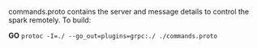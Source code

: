 commands.proto contains the server and message details to control the spark remotely. To build:

**GO**
`protoc -I=./ --go_out=plugins=grpc:./ ./commands.proto`